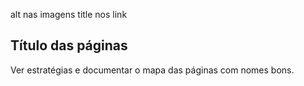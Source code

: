 alt nas imagens
title nos link

## Título das páginas

Ver estratégias e documentar o mapa das páginas com nomes bons.
